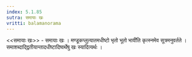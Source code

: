 ```yaml
---
index: 5.1.85
sutra: समायाः खः
vritti: balamanorama
---
```


<<समायाः खः>> - समायाः खः । मण्डूकप्लुत्यातमधीष्टो भृतो भूतो भावी॑ति कृत्स्नमेव सूत्रमनुवर्तते । समाशब्दाद्द्वितीयान्तादधीष्टादिष्वर्थेषु खः स्यादित्यर्थः । 